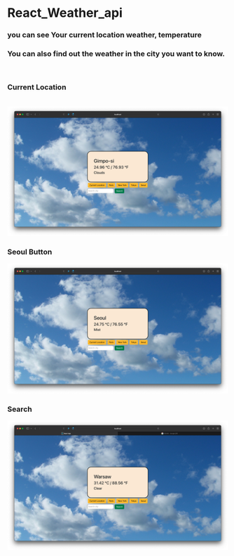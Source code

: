 <h1>React_Weather_api</h1>

<h3>you can see Your current location weather, temperature</h3>
<h3>You can also find out the weather in the city you want to know.</h3> <br>
<h3>Current Location</h3><br>
<img alt="gimpo" src ="public/gimpo.png"/>
<h3>Seoul Button</h3>
<img alt="seoul" src ='public/seoul.png'/>
<h3>Search</h3>
<img alt="poland" src ="public/poland.png"/>
